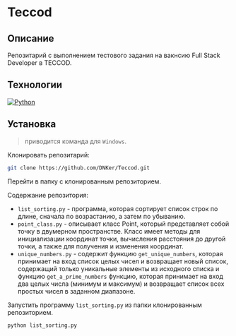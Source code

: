 # Teccod

## Описание

Репозитарий с выполнением тестового задания на вакнсию Full Stack Developer в TECCOD.

## Технологии

[![Python](https://img.shields.io/badge/-Python-464646?style=plastic&logo=Python&logoColor=56C0C0&color=008080)](https://www.python.org/)

## Установка

> приводится команда для `Windows`.

Клонировать репозитарий:

```bash
git clone https://github.com/DNKer/Teccod.git
```

Перейти в папку с клонированным репозиторием.

Содержание репозитория:

- `list_sorting.py` - программа, которая сортирует список строк по длине, сначала по возрастанию, а затем по убыванию.
- `point_class.py` - описывает класс Point, который представляет собой точку в двумерном пространстве. Класс имеет методы для инициализации координат точки, вычисления расстояния до другой точки, а также для получения и изменения координат.
- `unique_numbers.py` - содержит функцию `get_unique_numbers`, которая принимает на вход список целых чисел и возвращает новый список, содержащий только уникальные элементы из исходного списка и функцию `get_a_prime_numbers` функцию, которая принимает на вход два целых числа (минимум и максимум) и возвращает список всех простых чисел в заданном диапазоне.

Запустить программу `list_sorting.py` из папки клонированным репозиторием.

```bash
python list_sorting.py
```
